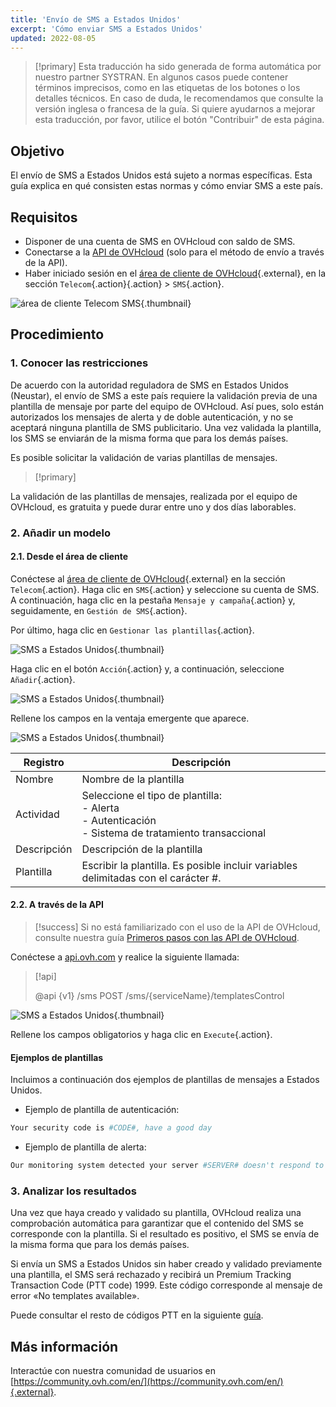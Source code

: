 ```yaml
---
title: 'Envío de SMS a Estados Unidos'
excerpt: 'Cómo enviar SMS a Estados Unidos'
updated: 2022-08-05
---
```


> [!primary]
> Esta traducción ha sido generada de forma automática por nuestro partner SYSTRAN. En algunos casos puede contener términos imprecisos, como en las etiquetas de los botones o los detalles técnicos. En caso de duda, le recomendamos que consulte la versión inglesa o francesa de la guía. Si quiere ayudarnos a mejorar esta traducción, por favor, utilice el botón "Contribuir" de esta página.
>

## Objetivo

El envío de SMS a Estados Unidos está sujeto a normas específicas. Esta guía explica en qué consisten estas normas y cómo enviar SMS a este país.

## Requisitos

- Disponer de una cuenta de SMS en OVHcloud con saldo de SMS.
- Conectarse a la [API de OVHcloud](https://api.ovh.com/) (solo para el método de envío a través de la API).
- Haber iniciado sesión en el [área de cliente de OVHcloud](https://www.ovh.com/auth/?action=gotomanager&from=https://www.ovh.es/&ovhSubsidiary=es){.external}, en la sección `Telecom`{.action}{.action} > `SMS`{.action}.

![área de cliente Telecom SMS](https://raw.githubusercontent.com/ovh/docs/master/templates/control-panel/product-selection/telecom/tpl-telecom-03-en-sms.png){.thumbnail}

## Procedimiento

### 1. Conocer las restricciones

De acuerdo con la autoridad reguladora de SMS en Estados Unidos (Neustar), el envío de SMS a este país requiere la validación previa de una plantilla de mensaje por parte del equipo de OVHcloud.
Así pues, solo están autorizados los mensajes de alerta y de doble autenticación, y no se aceptará ninguna plantilla de SMS publicitario. Una vez validada la plantilla, los SMS se enviarán de la misma forma que para los demás países.

Es posible solicitar la validación de varias plantillas de mensajes.

> [!primary]
>
La validación de las plantillas de mensajes, realizada por el equipo de OVHcloud, es gratuita y puede durar entre uno y dos días laborables.
>

### 2. Añadir un modelo

#### 2.1. Desde el área de cliente

Conéctese al [área de cliente de OVHcloud](https://www.ovh.com/auth/?action=gotomanager&from=https://www.ovh.es/&ovhSubsidiary=es){.external} en la sección `Telecom`{.action}. Haga clic en `SMS`{.action} y seleccione su cuenta de SMS. A continuación, haga clic en la pestaña `Mensaje y campaña`{.action} y, seguidamente, en `Gestión de SMS`{.action}.

Por último, haga clic en `Gestionar las plantillas`{.action}.

![SMS a Estados Unidos](smstousa1.png){.thumbnail}

Haga clic en el botón `Acción`{.action} y, a continuación, seleccione `Añadir`{.action}.

![SMS a Estados Unidos](smstousa2.png){.thumbnail}

Rellene los campos en la ventaja emergente que aparece.

![SMS a Estados Unidos](smstousa3.png){.thumbnail}

| Registro       | Descripción                                                                                                      |
|-------------|------------------------------------------------------------------------------------------------------------------|
| Nombre         | Nombre de la plantilla                                                                                                  |
| Actividad    | Seleccione el tipo de plantilla:<br>\- Alerta<br>\- Autenticación<br>\- Sistema de tratamiento transaccional |
| Descripción | Descripción de la plantilla                                                                                            |
| Plantilla      | Escribir la plantilla. Es posible incluir variables delimitadas con el carácter #.                                                                  |

#### 2.2. A través de la API

> [!success]
> Si no está familiarizado con el uso de la API de OVHcloud, consulte nuestra guía [Primeros pasos con las API de OVHcloud](first-steps1.).

Conéctese a [api.ovh.com](https://api.ovh.com/) y realice la siguiente llamada:

> [!api]
>
> @api {v1} /sms POST /sms/{serviceName}/templatesControl
>

![SMS a Estados Unidos](smstousa4.png){.thumbnail}

Rellene los campos obligatorios y haga clic en `Execute`{.action}.

#### Ejemplos de plantillas

Incluimos a continuación dos ejemplos de plantillas de mensajes a Estados Unidos.

- Ejemplo de plantilla de autenticación:

```bash
Your security code is #CODE#, have a good day
```

- Ejemplo de plantilla de alerta:

```bash
Our monitoring system detected your server #SERVER# doesn't respond to ping requests
```

### 3. Analizar los resultados

Una vez que haya creado y validado su plantilla, OVHcloud realiza una comprobación automática para garantizar que el contenido del SMS se corresponde con la plantilla. Si el resultado es positivo, el SMS se envía de la misma forma que para los demás países.

Si envía un SMS a Estados Unidos sin haber creado y validado previamente una plantilla, el SMS será rechazado y recibirá un Premium Tracking Transaction Code (PTT code) 1999. Este código corresponde al mensaje de error «No templates available».

Puede consultar el resto de códigos PTT en la siguiente [guía](tout_savoir_sur_les_utilisateurs_sms1.).

## Más información

Interactúe con nuestra comunidad de usuarios en [https://community.ovh.com/en/](https://community.ovh.com/en/){.external}.
